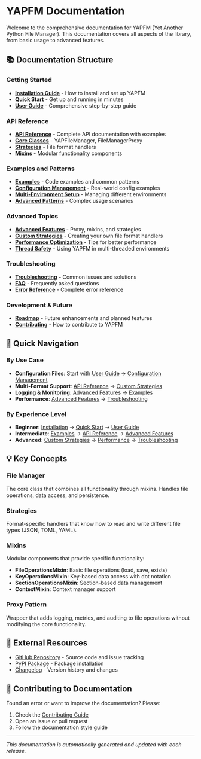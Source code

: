 # YAPFM Documentation

Welcome to the comprehensive documentation for YAPFM (Yet Another Python File Manager). This documentation covers all aspects of the library, from basic usage to advanced features.

## 📚 Documentation Structure

### Getting Started
- [**Installation Guide**](installation.md) - How to install and set up YAPFM
- [**Quick Start**](quick_start.md) - Get up and running in minutes
- [**User Guide**](user_guide/index.md) - Comprehensive step-by-step guide

### API Reference
- [**API Reference**](api/index.md) - Complete API documentation with examples
- [**Core Classes**](api/core_classes.md) - YAPFileManager, FileManagerProxy
- [**Strategies**](api/strategies.md) - File format handlers
- [**Mixins**](api/mixins.md) - Modular functionality components

### Examples and Patterns
- [**Examples**](usage_examples/index.md) - Code examples and common patterns
- [**Configuration Management**](usage_examples/configuration_management.md) - Real-world config examples
- [**Multi-Environment Setup**](usage_examples/multi_environment_setup.md) - Managing different environments
- [**Advanced Patterns**](usage_examples/advanced_patterns.md) - Complex usage scenarios

### Advanced Topics
- [**Advanced Features**](advanced/index.md) - Proxy, mixins, and strategies
- [**Custom Strategies**](advanced/custom_strategies.md) - Creating your own file format handlers
- [**Performance Optimization**](advanced/performance_optimization.md) - Tips for better performance
- [**Thread Safety**](advanced/thread_safety.md) - Using YAPFM in multi-threaded environments

### Troubleshooting
- [**Troubleshooting**](troubleshooting/index.md) - Common issues and solutions
- [**FAQ**](troubleshooting/frequently_asked_questions.md) - Frequently asked questions
- [**Error Reference**](troubleshooting/error_reference.md) - Complete error reference

### Development & Future
- [**Roadmap**](roadmap/index.md) - Future enhancements and planned features
- [**Contributing**](roadmap/contributing_to_development.md) - How to contribute to YAPFM

## 🚀 Quick Navigation

### By Use Case
- **Configuration Files**: Start with [User Guide](user_guide/index.md) → [Configuration Management](usage_examples/configuration_management.md)
- **Multi-Format Support**: [API Reference](api/strategies.md) → [Custom Strategies](advanced/custom_strategies.md)
- **Logging & Monitoring**: [Advanced Features](advanced/proxy_pattern.md) → [Examples](usage_examples/logging_monitoring.md)
- **Performance**: [Advanced Features](advanced/performance_optimization.md) → [Troubleshooting](troubleshooting/performance_issues.md)

### By Experience Level
- **Beginner**: [Installation](installation.md) → [Quick Start](quick_start.md) → [User Guide](user_guide/index.md)
- **Intermediate**: [Examples](usage_examples/index.md) → [API Reference](api/index.md) → [Advanced Features](advanced/index.md)
- **Advanced**: [Custom Strategies](advanced/custom_strategies.md) → [Performance](advanced/performance_optimization.md) → [Troubleshooting](troubleshooting/index.md)

## 💡 Key Concepts

### File Manager
The core class that combines all functionality through mixins. Handles file operations, data access, and persistence.

### Strategies
Format-specific handlers that know how to read and write different file types (JSON, TOML, YAML).

### Mixins
Modular components that provide specific functionality:
- **FileOperationsMixin**: Basic file operations (load, save, exists)
- **KeyOperationsMixin**: Key-based data access with dot notation
- **SectionOperationsMixin**: Section-based data management
- **ContextMixin**: Context manager support

### Proxy Pattern
Wrapper that adds logging, metrics, and auditing to file operations without modifying the core functionality.

## 🔗 External Resources

- [GitHub Repository](https://github.com/mawuva/yapfm) - Source code and issue tracking
- [PyPI Package](https://pypi.org/project/yapfm/) - Package installation
- [Changelog](CHANGELOG.md) - Version history and changes

## 📝 Contributing to Documentation

Found an error or want to improve the documentation? Please:

1. Check the [Contributing Guide](CONTRIBUTING.md)
2. Open an issue or pull request
3. Follow the documentation style guide

---

*This documentation is automatically generated and updated with each release.*
